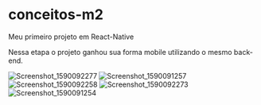 # conceitos-m2
Meu primeiro projeto em React-Native

Nessa etapa o projeto ganhou sua forma mobile utilizando o mesmo back-end.



![Screenshot_1590092277](https://user-images.githubusercontent.com/62355596/82603275-5d338c80-9b80-11ea-8885-70a5f7520a92.png)
![Screenshot_1590091257](https://user-images.githubusercontent.com/62355596/82603279-5e64b980-9b80-11ea-8559-7d367409e66b.png)
![Screenshot_1590092258](https://user-images.githubusercontent.com/62355596/82603282-5e64b980-9b80-11ea-983c-2309bb776e0c.png)
![Screenshot_1590092273](https://user-images.githubusercontent.com/62355596/82603284-5efd5000-9b80-11ea-9913-e13d28c9d51d.png)
![Screenshot_1590091254](https://user-images.githubusercontent.com/62355596/82603286-5efd5000-9b80-11ea-82af-1fd2a8cba107.png)
